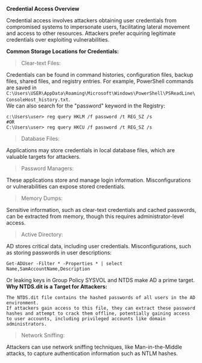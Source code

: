 **Credential Access Overview**

Credential access involves attackers obtaining user credentials from compromised systems to impersonate users, facilitating lateral movement and access to other resources. Attackers prefer acquiring legitimate credentials over exploiting vulnerabilities.

**Common Storage Locations for Credentials:**

> Clear-text Files:

Credentials can be found in command histories, configuration files, backup files, shared files, and registry entries. For example, PowerShell commands are saved in ```C:\Users\USER\AppData\Roaming\Microsoft\Windows\PowerShell\PSReadLine\ConsoleHost_history.txt```.<br>
We can also search for the "password" keyword in the Registry:
```
c:\Users\user> reg query HKLM /f password /t REG_SZ /s
#OR
C:\Users\user> reg query HKCU /f password /t REG_SZ /s
```

> Database Files: 

Applications may store credentials in local database files, which are valuable targets for attackers.

> Password Managers:

These applications store and manage login information. Misconfigurations or vulnerabilities can expose stored credentials.

> Memory Dumps: 

Sensitive information, such as clear-text credentials and cached passwords, can be extracted from memory, though this requires administrator-level access.

> Active Directory:

AD stores critical data, including user credentials. Misconfigurations, such as storing passwords in user descriptions:
```
Get-ADUser -Filter * -Properties * | select Name,SamAccountName,Description
```

Or leaking keys in Group Policy SYSVOL and NTDS make AD a prime target.
**Why NTDS.dit is a Target for Attackers:**

    The NTDS.dit file contains the hashed passwords of all users in the AD environment.
    If attackers gain access to this file, they can extract these password hashes and attempt to crack them offline, potentially gaining access to user accounts, including privileged accounts like domain administrators.

> Network Sniffing:

Attackers can use network sniffing techniques, like Man-in-the-Middle attacks, to capture authentication information such as NTLM hashes.






















